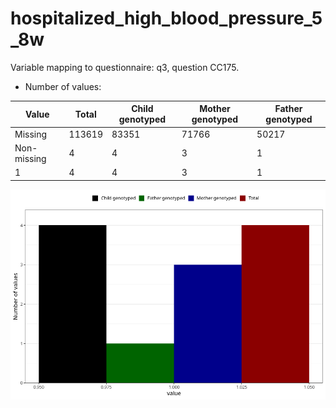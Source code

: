 # hospitalized_high_blood_pressure_5_8w
Variable mapping to questionnaire: q3, question CC175.
- Number of values:

| Value | Total | Child genotyped | Mother genotyped | Father genotyped |
| ----- | ----- | --------------- | ---------------- | ---------------- |
| Missing | 113619 | 83351 | 71766 | 50217 |
| Non-missing | 4 | 4 | 3 | 1 |
| 1 | 4 | 4 | 3 | 1 |



![](hospitalized_high_blood_pressure_5_8w_n.png)



